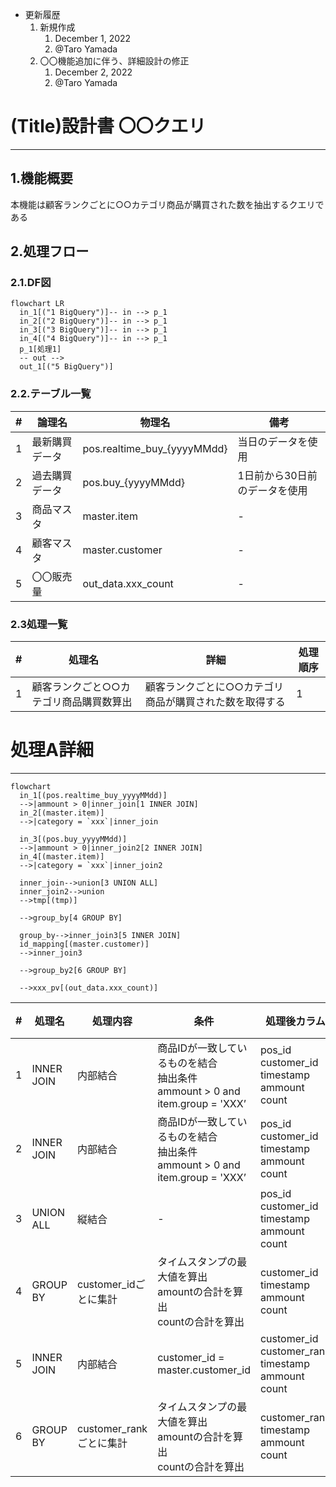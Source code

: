 - 更新履歴
    1. 新規作成
        1. December 1, 2022
        2. @Taro Yamada
    2. 〇〇機能追加に伴う、詳細設計の修正
        1. December 2, 2022
        2. @Taro Yamada

# (Title)設計書 〇〇クエリ

---

## 1.機能概要

本機能は顧客ランクごとに○○カテゴリ商品が購買された数を抽出するクエリである

## 2.処理フロー

### 2.1.DF図

```mermaid
flowchart LR
  in_1[("1 BigQuery")]-- in --> p_1
  in_2[("2 BigQuery")]-- in --> p_1
  in_3[("3 BigQuery")]-- in --> p_1
  in_4[("4 BigQuery")]-- in --> p_1
  p_1[処理1]
  -- out -->
  out_1[("5 BigQuery")]
```

### 2.2.テーブル一覧

| # | 論理名 | 物理名 | 備考 |
| --- | --- | --- | --- |
| 1 | 最新購買データ | pos.realtime_buy_{yyyyMMdd} | 当日のデータを使用 |
| 2 | 過去購買データ | pos.buy_{yyyyMMdd} | 1日前から30日前のデータを使用 |
| 3 | 商品マスタ | master.item | - |
| 4 | 顧客マスタ | master.customer | - |
| 5 | 〇〇販売量 | out_data.xxx_count | - |

### 2.3処理一覧

| # | 処理名 | 詳細 | 処理順序 |
| --- | --- | --- | --- |
| 1 | 顧客ランクごと○○カテゴリ商品購買数算出 | 顧客ランクごとに○○カテゴリ商品が購買された数を取得する | 1 |

# 処理A詳細

---

```mermaid
flowchart
  in_1[(pos.realtime_buy_yyyyMMdd)]
  -->|ammount > 0|inner_join[1 INNER JOIN]
  in_2[(master.item)]
  -->|category = `xxx`|inner_join

  in_3[(pos.buy_yyyyMMdd)]
  -->|ammount > 0|inner_join2[2 INNER JOIN]
  in_4[(master.item)]
  -->|category = `xxx`|inner_join2

  inner_join-->union[3 UNION ALL]
  inner_join2-->union
  -->tmp[(tmp)]

  -->group_by[4 GROUP BY]

  group_by-->inner_join3[5 INNER JOIN]
  id_mapping[(master.customer)]
  -->inner_join3

  -->group_by2[6 GROUP BY]

  -->xxx_pv[(out_data.xxx_count)]
```

| # | 処理名 | 処理内容 | 条件 | 処理後カラム | 備考 |
| --- | --- | --- | --- | --- | --- |
| 1 | INNER JOIN | 内部結合 | 商品IDが一致しているものを結合<br>抽出条件<br>ammount > 0 and <br>item.group = 'XXX’ | pos_id<br>customer_id<br>timestamp<br>ammount<br>count | - |
| 2 | INNER JOIN | 内部結合 | 商品IDが一致しているものを結合<br>抽出条件<br>ammount > 0 and <br>item.group = 'XXX’ | pos_id<br>customer_id<br>timestamp<br>ammount<br>count | - |
| 3 | UNION ALL | 縦結合 | - | pos_id<br>customer_id<br>timestamp<br>ammount<br>count | - |
| 4 | GROUP BY | customer_idごとに集計 | タイムスタンプの最大値を算出<br>amountの合計を算出<br>countの合計を算出 | customer_id<br>timestamp<br>ammount<br>count | - |
| 5 | INNER JOIN | 内部結合 | customer_id = master.customer_id | customer_id<br>customer_rank<br>timestamp<br>ammount<br>count | - |
| 6 | GROUP BY | customer_rankごとに集計 | タイムスタンプの最大値を算出<br>amountの合計を算出<br>countの合計を算出 | customer_rank<br>timestamp<br>ammount<br>count | - |